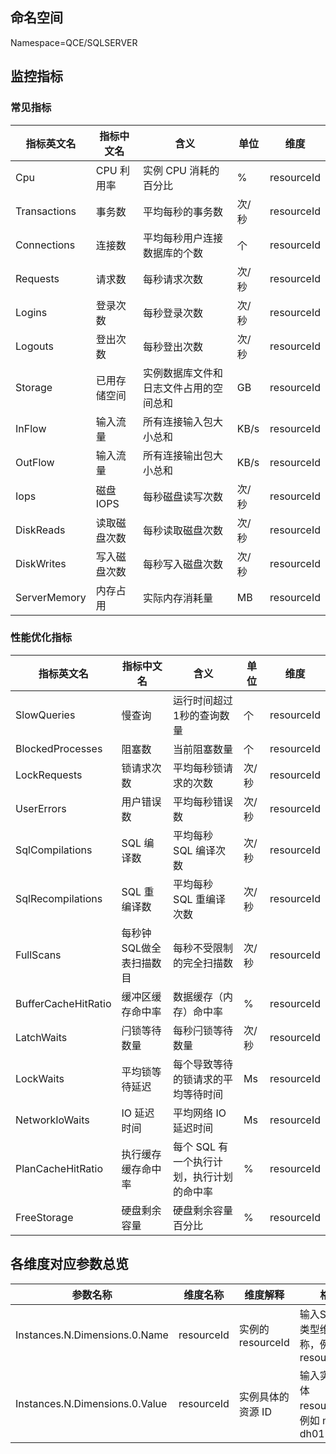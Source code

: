 

## 命名空间

Namespace=QCE/SQLSERVER


## 监控指标

### 常见指标

| 指标英文名   | 指标中文名   | 含义                                   | 单位  | 维度       |
| ------------ | ------------ | -------------------------------------- | ----- | ---------- |
| Cpu          | CPU 利用率    | 实例 CPU 消耗的百分比                  | %     | resourceId |
| Transactions | 事务数       | 平均每秒的事务数                       | 次/秒 | resourceId |
| Connections  | 连接数       | 平均每秒用户连接数据库的个数           | 个    | resourceId |
| Requests     | 请求数       | 每秒请求次数                           | 次/秒 | resourceId |
| Logins       | 登录次数     | 每秒登录次数                           | 次/秒 | resourceId |
| Logouts      | 登出次数     | 每秒登出次数                           | 次/秒 | resourceId |
| Storage      | 已用存储空间 | 实例数据库文件和日志文件占用的空间总和 | GB    | resourceId |
| InFlow       | 输入流量     | 所有连接输入包大小总和                 | KB/s  | resourceId |
| OutFlow      | 输入流量     | 所有连接输出包大小总和                 | KB/s  | resourceId |
| Iops         | 磁盘 IOPS    | 每秒磁盘读写次数                       | 次/秒 | resourceId |
| DiskReads    | 读取磁盘次数 | 每秒读取磁盘次数                       | 次/秒 | resourceId |
| DiskWrites   | 写入磁盘次数 | 每秒写入磁盘次数                       | 次/秒 | resourceId |
| ServerMemory | 内存占用     | 实际内存消耗量                         | MB    | resourceId |

### 性能优化指标
	

| 指标英文名          | 指标中文名              | 含义                                      | 单位  | 维度       |
| ------------------- | ----------------------- | ----------------------------------------- | ----- | ---------- |
| SlowQueries         | 慢查询                  | 运行时间超过1秒的查询数量                 | 个    | resourceId |
| BlockedProcesses    | 阻塞数                  | 当前阻塞数量                              | 个    | resourceId |
| LockRequests        | 锁请求次数              | 平均每秒锁请求的次数                      | 次/秒 | resourceId |
| UserErrors          | 用户错误数              | 平均每秒错误数                            | 次/秒 | resourceId |
| SqlCompilations     | SQL 编译数               | 平均每秒 SQL 编译次数                     | 次/秒 | resourceId |
| SqlRecompilations   | SQL 重编译数             | 平均每秒 SQL 重编译次数                   | 次/秒 | resourceId |
| FullScans           | 每秒钟SQL做全表扫描数目 | 每秒不受限制的完全扫描数                  | 次/秒 | resourceId |
| BufferCacheHitRatio | 缓冲区缓存命中率        | 数据缓存（内存）命中率                    | %     | resourceId |
| LatchWaits          | 闩锁等待数量            | 每秒闩锁等待数量                          | 次/秒 | resourceId |
| LockWaits           | 平均锁等待延迟          | 每个导致等待的锁请求的平均等待时间        | Ms    | resourceId |
| NetworkIoWaits      | IO 延迟时间              | 平均网络 IO 延迟时间                      | Ms    | resourceId |
| PlanCacheHitRatio   | 执行缓存缓存命中率      | 每个 SQL 有一个执行计划，执行计划的命中率 | %     | resourceId |
| FreeStorage         | 硬盘剩余容量            | 硬盘剩余容量百分比                        | %     | resourceId |

## 各维度对应参数总览

| 参数名称                       | 维度名称   | 维度解释          | 格式                                          |
| ------------------------------ | ---------- | ----------------- | --------------------------------------------- |
| Instances.N.Dimensions.0.Name  | resourceId | 实例的 resourceId  | 输入String 类型维度名称，例如 resourceId        |
| Instances.N.Dimensions.0.Value | resourceId | 实例具体的资源 ID | 输入实例的具体 resourceId，例如 mssql-dh0123456 |

  
